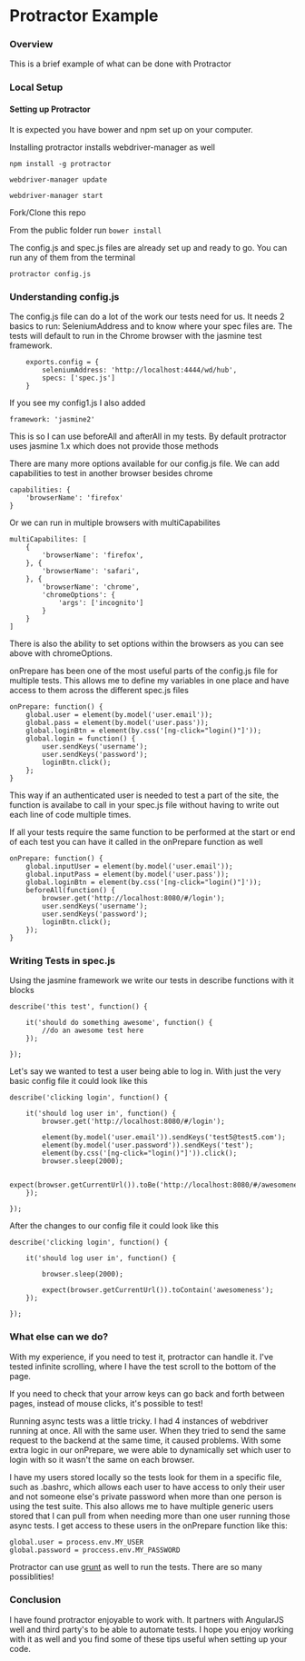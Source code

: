 # Protractor Example 


### Overview
This is a brief example of what can be done with Protractor

### Local Setup

#### Setting up Protractor

It is expected you have bower and npm set up on your computer.

Installing protractor installs webdriver-manager as well

```npm install -g protractor```

```webdriver-manager update```

```webdriver-manager start```

Fork/Clone this repo


From the public folder run ```bower install```

The config.js and spec.js files are already set up and ready to go. You can run any of them from the terminal

```protractor config.js```

### Understanding config.js

The config.js file can do a lot of the work our tests need for us. 
It needs 2 basics to run: SeleniumAddress and to know where your spec files are.
The tests will default to run in the Chrome browser with the jasmine test framework.

    
        exports.config = {
            seleniumAddress: 'http://localhost:4444/wd/hub',
            specs: ['spec.js']
        }
    

If you see my config1.js I also added

    framework: 'jasmine2'

This is so I can use beforeAll and afterAll in my tests. By default protractor uses jasmine 1.x which does not provide those methods

There are many more options available for our config.js file. We can add capabilities to test in another browser besides chrome

    capabilities: {
        'browserName': 'firefox'
    }

Or we can run in multiple browsers with multiCapabilites

    multiCapabilites: [
        {
            'browserName': 'firefox',
        }, {
            'browserName': 'safari',
        }, {
            'browserName': 'chrome',
            'chromeOptions': {
                'args': ['incognito']
            }
        }
    ]

There is also the ability to set options within the browsers as you can see above with chromeOptions.

onPrepare has been one of the most useful parts of the config.js file for multiple tests. This allows me to define my variables in one place and have access to them across the different spec.js files

    onPrepare: function() {
        global.user = element(by.model('user.email'));
        global.pass = element(by.model('user.pass'));
        global.loginBtn = element(by.css('[ng-click="login()"]'));
        global.login = function() {
            user.sendKeys('username');
            user.sendKeys('password');
            loginBtn.click();
        };
    }

This way if an authenticated user is needed to test a part of the site, the function is availabe to call in your spec.js file without having to write out each line of code multiple times.

If all your tests require the same function to be performed at the start or end of each test you can have it called in the onPrepare function as well

    onPrepare: function() {
        global.inputUser = element(by.model('user.email'));
        global.inputPass = element(by.model('user.pass'));
        global.loginBtn = element(by.css('[ng-click="login()"]'));
        beforeAll(function() {
            browser.get('http://localhost:8080/#/login');
            user.sendKeys('username');
            user.sendKeys('password');
            loginBtn.click();
        });
    }

### Writing Tests in spec.js

Using the jasmine framework we write our tests in describe functions with it blocks


    describe('this test', function() {

        it('should do something awesome', function() {
            //do an awesome test here
        });

    });

Let's say we wanted to test a user being able to log in. With just the very basic config file it could look like this

    describe('clicking login', function() {

        it('should log user in', function() {
            browser.get('http://localhost:8080/#/login');

            element(by.model('user.email')).sendKeys('test5@test5.com');
            element(by.model('user.password')).sendKeys('test');
            element(by.css('[ng-click="login()"]')).click();
            browser.sleep(2000);

            expect(browser.getCurrentUrl()).toBe('http://localhost:8080/#/awesomeness');
        });

    });

After the changes to our config file it could look like this

    describe('clicking login', function() {

        it('should log user in', function() {

            browser.sleep(2000);

            expect(browser.getCurrentUrl()).toContain('awesomeness');
        });

    });

### What else can we do?

With my experience, if you need to test it, protractor can handle it. I've tested infinite scrolling, where I have the test scroll to the bottom of the page.

If you need to check that your arrow keys can go back and forth between pages, instead of mouse clicks, it's possible to test!

Running async tests was a little tricky. I had 4 instances of webdriver running at once. All with the same user. When they tried to send the same request to the backend at the same time, it caused problems. With some extra logic in our onPrepare, we were able to dynamically set which user to login with so it wasn't the same on each browser.

I have my users stored locally so the tests look for them in a specific file, such as .bashrc, which allows each user to have access to only their user and not someone else's private password when more than one person is using the test suite. This also allows me to have multiple generic users stored that I can pull from when needing more than one user running those async tests.
I get access to these users in the onPrepare function like this:

    global.user = process.env.MY_USER
    global.password = proccess.env.MY_PASSWORD


Protractor can use [grunt](https://www.npmjs.com/package/grunt-protractor-runner) as well to run the tests. There are so many possiblities!

### Conclusion

I have found protractor enjoyable to work with. It partners with AngularJS well and third party's to be able to automate tests.
I hope you enjoy working with it as well and you find some of these tips useful when setting up your code.







